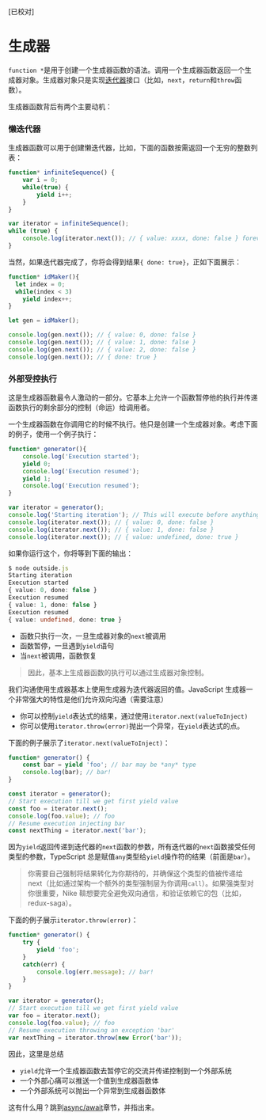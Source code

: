 [已校对]
# 生成器 

`function *`是用于创建一个生成器函数的语法。调用一个生成器函数返回一个生成器对象。生成器对象只是实现[迭代器]()接口（比如，`next`，`return`和`throw`函数）。

生成器函数背后有两个主要动机：

### 懒迭代器

生成器函数可以用于创建懒迭代器，比如，下面的函数按需返回一个无穷的整数列表：
```ts
function* infiniteSequence() {
    var i = 0;
    while(true) {
        yield i++;
    }
}

var iterator = infiniteSequence();
while (true) {
    console.log(iterator.next()); // { value: xxxx, done: false } forever and ever
}
```

当然，如果迭代器完成了，你将会得到结果`{ done: true}`，正如下面展示：
```ts
function* idMaker(){
  let index = 0;
  while(index < 3)
    yield index++;
}

let gen = idMaker();

console.log(gen.next()); // { value: 0, done: false }
console.log(gen.next()); // { value: 1, done: false }
console.log(gen.next()); // { value: 2, done: false }
console.log(gen.next()); // { done: true }
```

### 外部受控执行

这是生成器函数最令人激动的一部分。它基本上允许一个函数暂停他的执行并传递函数执行的剩余部分的控制（命运）给调用者。

一个生成器函数在你调用它的时候不执行。他只是创建一个生成器对象。考虑下面的例子，使用一个例子执行：
```ts
function* generator(){
    console.log('Execution started');
    yield 0;
    console.log('Execution resumed');
    yield 1;
    console.log('Execution resumed');
}

var iterator = generator();
console.log('Starting iteration'); // This will execute before anything in the generator function body executes
console.log(iterator.next()); // { value: 0, done: false }
console.log(iterator.next()); // { value: 1, done: false }
console.log(iterator.next()); // { value: undefined, done: true }
```

如果你运行这个，你将等到下面的输出：
```ts
$ node outside.js
Starting iteration
Execution started
{ value: 0, done: false }
Execution resumed
{ value: 1, done: false }
Execution resumed
{ value: undefined, done: true }
```

- 函数只执行一次，一旦生成器对象的`next`被调用
- 函数暂停，一旦遇到`yield`语句
- 当`next`被调用，函数恢复

> 因此，基本上生成器函数的执行可以通过生成器对象控制。

我们沟通使用生成器基本上使用生成器为迭代器返回的值。JavaScript 生成器一个非常强大的特性是他们允许双向沟通（需要注意）

- 你可以控制`yield`表达式的结果，通过使用`iterator.next(valueToInject)`
- 你可以使用`iterator.throw(error)`抛出一个异常，在`yield`表达式的点。

下面的例子展示了`iterator.next(valueToInject)`：
```ts
function* generator() {
    const bar = yield 'foo'; // bar may be *any* type
    console.log(bar); // bar!
}

const iterator = generator();
// Start execution till we get first yield value
const foo = iterator.next();
console.log(foo.value); // foo
// Resume execution injecting bar
const nextThing = iterator.next('bar');
```
因为`yield`返回传递到迭代器的`next`函数的参数，所有迭代器的`next`函数接受任何类型的参数，TypeScript 总是赋值`any`类型给`yield`操作符的结果（前面是`bar`）。

> 你需要自己强制将结果转化为你期待的，并确保这个类型的值被传递给 next（比如通过架构一个额外的类型强制层为你调用`call`）。如果强类型对你很重要，Nike 鞥想要完全避免双向通信，和验证依赖它的包（比如，redux-saga）。

下面的例子展示`iterator.throw(error)`：
```ts
function* generator() {
    try {
        yield 'foo';
    }
    catch(err) {
        console.log(err.message); // bar!
    }
}

var iterator = generator();
// Start execution till we get first yield value
var foo = iterator.next();
console.log(foo.value); // foo
// Resume execution throwing an exception 'bar'
var nextThing = iterator.throw(new Error('bar'));
```
因此，这里是总结

- `yield`允许一个生成器函数去暂停它的交流并传递控制到一个外部系统
- 一个外部心痛可以推送一个值到生成器函数体
- 一个外部系统可以抛出一个异常到生成器函数体

这有什么用？跳到[async/await]()章节，并指出来。